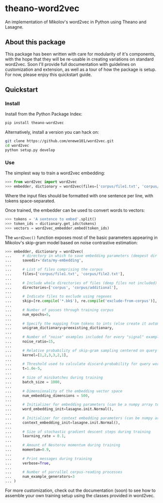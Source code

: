 # theano-word2vec
An implementation of Mikolov's word2vec in Python using Theano and Lasagne.

## About this package
This package has been written with care for modularity of it's components, 
with the hope that they will be re-usable in creating variations on standard
word2vec.  Soon I'll provide full documentation with guidelines on 
customization and extension, as well as a tour of how the package is setup.
For now, please enjoy this quickstart guide.

## Quickstart

### Install
Install from the Python Package Index:
```bash
pip install theano-word2vec
```

Alternatively, install a version you can hack on:
```bash
git clone https://github.com/enewe101/word2vec.git
cd word2vec
python setup.py develop
```

### Use

The simplest way to train a word2vec embedding:
```python
>>> from word2vec import word2vec
>>> embedder, dictionary = word2vec(files=['corpus/file1.txt', 'corpus/file2.txt'])
```
Where the input files should be formatted with one sentence per line, with
tokens space-separated.

Once trained, the embedder can be used to convert words to vectors:
```python
>>> tokens = 'A sentence to embed'.split()
>>> token_ids = dictionary.get_ids(tokens)
>>> vectors = word2vec_embedder.embed(token_ids)
```

The `word2vec()` function exposes most of the basic parameters appearing
in Mikolov's skip-gram model based on noise contrastive estimation:
```python
>>> embedder, dictionary = word2vec(
...		# directory in which to save embedding parameters (deepest dir created if doesn't exist)
...		savedir='data/my-embedding',
...
...		# List of files comprising the corpus
...		files=['corpus/file1.txt', 'corpus/file2.txt'],	
...
...		# Include whole directories of files (deep files not included)
...		directories=['corpus', 'corpus/additional'],
...
...		# Indicate files to exclude using regexes
...		skip=[re.compile('*.bk$'), re.compile('exclude-from-corpus')],	
...
...		# Number of passes through training corpus
...		num_epochs=5,				
...
...		# Specify the mapping from tokens to ints (else create it automatically)
...		unigram_dictionary=preexisting_dictionary,	
...
...		# Number of "noise" examples included for every "signal" example
...		noise_ratio=15,	
...
...		# Relative probability of skip-gram sampling centered on query word
...		kernel=[1,2,3,3,2,1],		
...
...		# Threshold used to calculate discard-probability for query words
...		t=1.0e-5,				
...
...		# Size of minibatches during training
...		batch_size = 1000,
...
...		# Dimensionality of the embedding vector space 
...		num_embedding_dimensions = 500, 
...
...		# Initializer for embedding parameters (can be a numpy array too)
...		word_embedding_init=lasagne.init.Normal(),	
...
...		# Initializer for context embedding parameters (can be numpy array)
...		context_embedding_init=lasagne.init.Normal(),	
...
...		# Size of stochastic gradient descent steps during training
...		learning_rate = 0.1,	
...
...		# Amount of Nesterov momentum during training
...		momentum=0.9,		
...
...		# Print messages during training
...		verbose=True,
...
...		# Number of parrallel corpus-reading processes 
...		num_example_generators=3	
...	)
```

For more customization, check out the documentation (soon) to see how to 
assemble your own training setup using the classes provided in word2vec.

